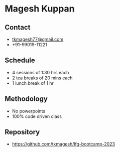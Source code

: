 # Magesh Kuppan #

## Contact ##
- tkmagesh77@gmail.com
- +91-99019-11221

## Schedule ##
- 4 sessions of 1:30 hrs each
- 2 tea breaks of 20 mins each
- 1 lunch break of 1 hr

## Methodology ##
- No powerpoints
- 100% code driven class

## Repository ##
- https://github.com/tkmagesh/lfg-bootcamp-2023